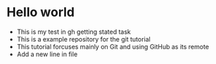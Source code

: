 # Hello world
- This is my test in gh getting stated task
- This is a example repository for the git tutorial
- This tutorial forcuses mainly on Git and using GitHub as its remote
- Add a new line in file
